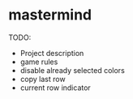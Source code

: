 # mastermind

TODO: 
* Project description
* game rules
* disable already selected colors
* copy last row
* current row indicator